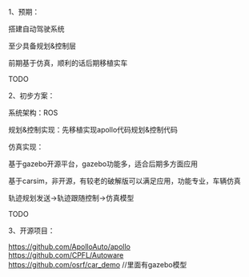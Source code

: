 1、预期：

搭建自动驾驶系统

至少具备规划&控制层

前期基于仿真，顺利的话后期移植实车

TODO

2、初步方案：

系统架构：ROS
 
规划&控制实现：先移植实现apollo代码规划&控制代码

仿真实现：
    
基于gazebo开源平台，gazebo功能多，适合后期多方面应用

基于carsim，非开源，有较老的破解版可以满足应用，功能专业，车辆仿真

轨迹规划发送->轨迹跟随控制->仿真模型


TODO

3、开源项目：

https://github.com/ApolloAuto/apollo     
https://github.com/CPFL/Autoware         
https://github.com/osrf/car_demo          //里面有gazebo模型
